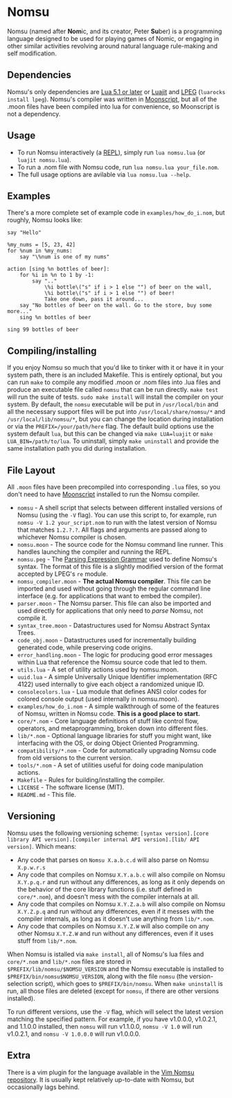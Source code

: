 # Nomsu

Nomsu (named after **Nom**ic, and its creator, Peter **Su**ber) is a programming language
designed to be used for playing games of Nomic, or engaging in other similar activities
revolving around natural language rule-making and self modification.

## Dependencies

Nomsu's only dependencies are [Lua 5.1 or later](https://www.lua.org/) or [Luajit](http://luajit.org/) and [LPEG](http://www.inf.puc-rio.br/~roberto/lpeg/) (`luarocks install lpeg`). Nomsu's compiler was written in [Moonscript](http://moonscript.org/), but all of the .moon files have been compiled into lua for convenience, so Moonscript is not a dependency.

## Usage

* To run Nomsu interactively (a [REPL](https://en.wikipedia.org/wiki/Read-eval-print_loop)), simply run `lua nomsu.lua` (or `luajit nomsu.lua`).
* To run a .nom file with Nomsu code, run `lua nomsu.lua your_file.nom`.
* The full usage options are avilable via `lua nomsu.lua --help`.

## Examples

There's a more complete set of example code in `examples/how_do_i.nom`, but roughly, Nomsu looks like:

```
say "Hello"

%my_nums = [5, 23, 42]
for %num in %my_nums:
    say "\%num is one of my nums"

action [sing %n bottles of beer]:
    for %i in %n to 1 by -1:
        say ".."
            \%i bottle\("s" if i > 1 else "") of beer on the wall,
            \%i bottle\("s" if i > 1 else "") of beer!
            Take one down, pass it around...
    say "No bottles of beer on the wall. Go to the store, buy some more..."
    sing %n bottles of beer

sing 99 bottles of beer
```

## Compiling/installing

If you enjoy Nomsu so much that you'd like to tinker with it or have it in your system path, there is an included Makefile. This is entirely optional, but you can run `make` to compile any modified .moon or .nom files into .lua files and produce an executable file called `nomsu` that can be run directly. `make test` will run the suite of tests. `sudo make install` will install the compiler on your system. By default, the `nomsu` executable will be put in `/usr/local/bin` and all the necessary support files will be put into `/usr/local/share/nomsu/*` and `/usr/local/lib/nomsu/*`, but you can change the location during installation or via the `PREFIX=/your/path/here` flag. The default build options use the system default `lua`, but this can be changed via `make LUA=luajit` or `make LUA_BIN=/path/to/lua`. To uninstall, simply `make uninstall` and provide the same installation path you did during installation.

## File Layout

All `.moon` files have been precompiled into corresponding `.lua` files, so you don't need to have [Moonscript](http://moonscript.org/) installed to run the Nomsu compiler.

* `nomsu` - A shell script that selects between different installed versions of Nomsu (using the `-V` flag). You can use this script to, for example, run `nomsu -V 1.2 your_script.nom` to run with the latest version of Nomsu that matches `1.2.?.?`. All flags and arguments are passed along to whichever Nomsu compiler is chosen.
* `nomsu.moon` - The source code for the Nomsu command line runner. This handles launching the compiler and running the REPL.
* `nomsu.peg` - The [Parsing Expression Grammar](https://en.wikipedia.org/wiki/Parsing_expression_grammar) used to define Nomsu's syntax. The format of this file is a slightly modified version of the format accepted by LPEG's `re` module.
* `nomsu_compiler.moon` - **The actual Nomsu compiler**. This file can be imported and used without going through the regular command line interface (e.g. for applications that want to embed the compiler).
* `parser.moon` - The Nomsu parser. This file can also be imported and used directly for applications that only need to *parse* Nomsu, not compile it.
* `syntax_tree.moon` - Datastructures used for Nomsu Abstract Syntax Trees.
* `code_obj.moon` - Datastructures used for incrementally building generated code, while preserving code origins.
* `error_handling.moon` - The logic for producing good error messages within Lua that reference the Nomsu source code that led to them.
* `utils.lua` - A set of utility actions used by nomsu.moon.
* `uuid.lua` - A simple Universally Unique Identifier implementation (RFC 4122) used internally to give each object a randomized unique ID.
* `consolecolors.lua` - Lua module that defines ANSI color codes for colored console output (used internally in nomsu.moon).
* `examples/how_do_i.nom` - A simple walkthrough of some of the features of Nomsu, written in Nomsu code. **This is a good place to start.**
* `core/*.nom` - Core language definitions of stuff like control flow, operators, and metaprogramming, broken down into different files.
* `lib/*.nom` - Optional language libraries for stuff you might want, like interfacing with the OS, or doing Object Oriented Programming.
* `compatibility/*.nom` - Code for automatically upgrading Nomsu code from old versions to the current version.
* `tools/*.nom` - A set of utilities useful for doing code manipulation actions.
* `Makefile` - Rules for building/installing the compiler.
* `LICENSE` - The software license (MIT).
* `README.md` - This file.

## Versioning

Nomsu uses the following versioning scheme: `[syntax version].[core library API version].[compiler internal API version].[lib/ API version]`. Which means:

* Any code that parses on `Nomsu X.a.b.c.d` will also parse on Nomsu `X.p.w.r.s`
* Any code that compiles on Nomsu `X.Y.a.b.c` will also compile on Nomsu `X.Y.p.q.r` and run without any differences, as long as it only depends on the behavior of the core library functions (i.e. stuff defined in `core/*.nom`), and doesn't mess with the compiler internals at all.
* Any code that compiles on Nomsu `X.Y.Z.a.b` will also compile on Nomsu `X.Y.Z.p.q` and run without any differences, even if it messes with the compiler internals, as long as it doesn't use anything from `lib/*.nom`.
* Any code that compiles on Nomsu `X.Y.Z.W` will also compile on any other Nomsu `X.Y.Z.W` and run without any differences, even if it uses stuff from `lib/*.nom`.

When Nomsu is istalled via `make install`, all of Nomsu's lua files and `core/*.nom` and `lib/*.nom` files are stored in `$PREFIX/lib/nomsu/$NOMSU_VERSION` and the Nomsu executable is installed to `$PREFIX/bin/nomsu$NOMSU_VERSION`, along with the file `nomsu` (the version-selection script), which goes to `$PREFIX/bin/nomsu`. When `make uninstall` is run, all those files are deleted (except for `nomsu`, if there are other versions installed).

To run different versions, use the `-V` flag, which will select the latest version matching the specified pattern. For example, if you have v1.0.0.0, v1.0.2.1, and 1.1.0.0 installed, then `nomsu` will run v1.1.0.0, `nomsu -V 1.0` will run v1.0.2.1, and `nomsu -V 1.0.0.0` will run v1.0.0.0.

## Extra

There is a vim plugin for the language available in the [Vim Nomsu repository](https://bitbucket.org/squidarms/vim-nomsu/src). It is usually kept relatively up-to-date with Nomsu, but occasionally lags behind.
